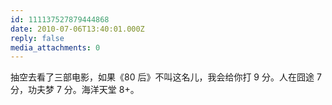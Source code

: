 ```yaml
---
id: 111137527879444868
date: 2010-07-06T13:40:01.000Z
reply: false
media_attachments: 0
---
```


抽空去看了三部电影，如果《80 后》不叫这名儿，我会给你打 9 分。人在囧途 7 分，功夫梦 7 分。海洋天堂 8+。

